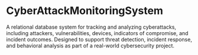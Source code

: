 # CyberAttackMonitoringSystem
A relational database system for tracking and analyzing cyberattacks, including attackers, vulnerabilities, devices, indicators of compromise, and incident outcomes. Designed to support threat detection, incident response, and behavioral analysis as part of a real-world cybersecurity project.
